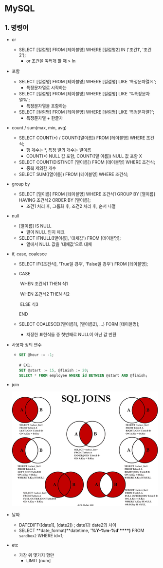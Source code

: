 # MySQL



## 1. 명령어

- or
  - SELECT [컬럼명] FROM [테이블명] WHERE [컬럼명2] IN ('조건1', '조건2');
    - or 조건을 여러개 할 때 > In
- 포함
  - SELECT [컬럼명] FROM [테이블명] WHERE [컬럼명] LIKE '특정문자열%';
    - 특정문자열로 시작하는
  - SELECT [컬럼명] FROM [테이블명] WHERE [컬럼명] LIKE '%특정문자열%';
    - 특정문자열을 포함하는
  - SELECT [컬럼명] FROM [테이블명] WHERE [컬럼명] LIKE '특정문자열?';
    - 특정문자열 + 한글자
- count / sum(max, min, avg)
  - SELECT COUNT(*) / COUNT([열이름]) FROM [테이블명] WHERE 조건식;
    - 행 계수는 *, 특정 열의 개수는 열이름
    - COUNT(*) NULL 값 포함, COUNT([열 이름]) NULL 값 포함 X
  - SELECT COUNT(DISTINCT [열이름]) FROM [테이블명] WHERE 조건식;
    - 중복 제외한 개수
  - SELECT SUM([열이름]) FROM [테이블명] WHERE 조건식;
- group by
  - SELECT [열이름] FROM [테이블명] WHERE 조건식1 GROUP BY [열이름] HAVING 조건식2 ORDER BY [열이름];
    - 조건1 처리 후, 그룹화 후, 조건2 처리 후, 순서 나열

- null

  - [열이름] IS NULL
    - 열이 NULL 인지 체크
  - SELECT IFNULL([열이름], '대체값') FROM [테이블명];
    - 열에서 NULL 값을 '대체값'으로 대체

- if, case, coalesce

  - SELECT IF([조건식], 'True일 경우', 'False일 경우') FROM [테이블명];

  - CASE

    ​	WHEN 조건식1 THEN 식1

    ​	WHEN 조건식2 THEN 식2

    ​	ELSE 식3

    END

  - SELECT COALESCE([열이름1], [열이름2], ...) FORM [테이블명];

    - 지정한 표현식들 중 첫번째로 NULL이 아닌 값 반환

- 사용자 정의 변수

  - ```sql
    SET @hour := -1;
    
    # EX1.
    SET @start := 15, @finish := 20;
    SELECT * FROM employee WHERE id BETWEEN @start AND @finish;
    ```

- join

  ![](./IMAGE/mysql_join.png)

- 날짜

  - DATEDIFF([date1], [date2])  ;  date1과 date2의 차이
  - SELECT **date_format(**datetime, **'%Y-%m-%d'****)** FROM `sandbox2` WHERE id=1;

- etc

  - 가장 위 몇가지 항만
    - LIMIT [num]

